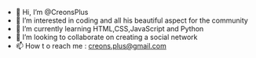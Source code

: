 - 👋 Hi, I’m @CreonsPlus
- 👀 I’m interested in coding and all his beautiful aspect for the community
- 🌱 I’m currently learning HTML,CSS,JavaScript and Python
- 💞️ I’m looking to collaborate on creating a social network
- 📫 How t o reach me : creons.plus@gmail.com

<!---
CreonsPlus/CreonsPlus is a ✨ special ✨ repository because its `README.md` (this file) appears on your GitHub profile.
You can click the Preview link to take a look at your changes.
--->
